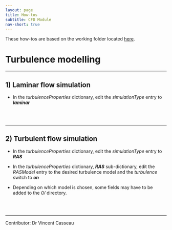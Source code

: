 ```yaml
---
layout: page
title: How-tos
subtitle: CFD Module
nav-short: true
---
```


These how-tos are based on the working folder located [here](https://github.com/vincentcasseau/hyStrath/tree/master/run/hyStrath/hy2Foam/genericCase).  

# Turbulence modelling

---

## 1) Laminar flow simulation 
  
+ In the _turbulenceProperties_ dictionary, edit the _simulationType_ entry to __*laminar*__

<div class="paragraph"><p><br>
<br></p></div>

---

## 2) Turbulent flow simulation

+ In the _turbulenceProperties_ dictionary, edit the _simulationType_ entry to __*RAS*__  
+ In the _turbulenceProperties_ dictionary, __*RAS*__ sub-dictionary, edit the _RASModel_ entry to the desired turbulence model and the _turbulence_ switch to __*on*__

+ Depending on which model is chosen, some fields may have to be added to the _0/_ directory.


<div class="paragraph"><p><br>
<br></p></div>

---

Contributor: Dr Vincent Casseau

